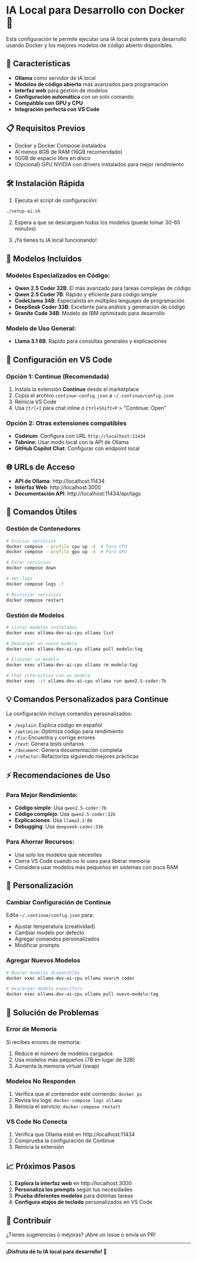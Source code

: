 # IA Local para Desarrollo con Docker 🤖

Esta configuración te permite ejecutar una IA local potente para desarrollo usando Docker y los mejores modelos de código abierto disponibles.

## 🚀 Características

- **Ollama** como servidor de IA local
- **Modelos de código abierto** más avanzados para programación
- **Interfaz web** para gestión de modelos
- **Configuración automática** con un solo comando
- **Compatible con GPU y CPU**
- **Integración perfecta con VS Code**

## 📋 Requisitos Previos

- Docker y Docker Compose instalados
- Al menos 8GB de RAM (16GB recomendado)
- 50GB de espacio libre en disco
- (Opcional) GPU NVIDIA con drivers instalados para mejor rendimiento

## 🛠️ Instalación Rápida

1. Ejecuta el script de configuración:
```bash
./setup-ai.sh
```

2. Espera a que se descarguen todos los modelos (puede tomar 30-60 minutos)

3. ¡Ya tienes tu IA local funcionando!

## 🧠 Modelos Incluidos

### Modelos Especializados en Código:
- **Qwen 2.5 Coder 32B**: El más avanzado para tareas complejas de código
- **Qwen 2.5 Coder 7B**: Rápido y eficiente para código simple
- **CodeLlama 34B**: Especialista en múltiples lenguajes de programación
- **DeepSeek Coder 33B**: Excelente para análisis y generación de código
- **Granite Code 34B**: Modelo de IBM optimizado para desarrollo

### Modelo de Uso General:
- **Llama 3.1 8B**: Rápido para consultas generales y explicaciones

## 🔧 Configuración en VS Code

### Opción 1: Continue (Recomendada)

1. Instala la extensión **Continue** desde el marketplace
2. Copia el archivo `continue-config.json` a `~/.continue/config.json`
3. Reinicia VS Code
4. Usa `Ctrl+I` para chat inline o `Ctrl+Shift+P` > "Continue: Open"

### Opción 2: Otras extensiones compatibles

- **Codeium**: Configura con URL `http://localhost:11434`
- **Tabnine**: Usar modo local con la API de Ollama
- **GitHub Copilot Chat**: Configurar con endpoint local

## 🌐 URLs de Acceso

- **API de Ollama**: http://localhost:11434
- **Interfaz Web**: http://localhost:3000
- **Documentación API**: http://localhost:11434/api/tags

## 📝 Comandos Útiles

### Gestión de Contenedores
```bash
# Iniciar servicios
docker compose --profile cpu up -d  # Para CPU
docker compose --profile gpu up -d  # Para GPU

# Parar servicios
docker compose down

# Ver logs
docker compose logs -f

# Reiniciar servicios
docker compose restart
```

### Gestión de Modelos
```bash
# Listar modelos instalados
docker exec ollama-dev-ai-cpu ollama list

# Descargar un nuevo modelo
docker exec ollama-dev-ai-cpu ollama pull modelo:tag

# Eliminar un modelo
docker exec ollama-dev-ai-cpu ollama rm modelo:tag

# Chat interactivo con un modelo
docker exec -it ollama-dev-ai-cpu ollama run qwen2.5-coder:7b
```

## 💡 Comandos Personalizados para Continue

La configuración incluye comandos personalizados:

- `/explain`: Explica código en español
- `/optimize`: Optimiza código para rendimiento
- `/fix`: Encuentra y corrige errores
- `/test`: Genera tests unitarios
- `/document`: Genera documentación completa
- `/refactor`: Refactoriza siguiendo mejores prácticas

## ⚡ Recomendaciones de Uso

### Para Mejor Rendimiento:
- **Código simple**: Usa `qwen2.5-coder:7b`
- **Código complejo**: Usa `qwen2.5-coder:32b`
- **Explicaciones**: Usa `llama3.1:8b`
- **Debugging**: Usa `deepseek-coder:33b`

### Para Ahorrar Recursos:
- Usa solo los modelos que necesites
- Cierra VS Code cuando no lo uses para liberar memoria
- Considera usar modelos más pequeños en sistemas con poca RAM

## 🔧 Personalización

### Cambiar Configuración de Continue
Edita `~/.continue/config.json` para:
- Ajustar temperatura (creatividad)
- Cambiar modelo por defecto
- Agregar comandos personalizados
- Modificar prompts

### Agregar Nuevos Modelos
```bash
# Buscar modelos disponibles
docker exec ollama-dev-ai-cpu ollama search coder

# Descargar modelo específico
docker exec ollama-dev-ai-cpu ollama pull nuevo-modelo:tag
```

## 🐛 Solución de Problemas

### Error de Memoria
Si recibes errores de memoria:
1. Reduce el número de modelos cargados
2. Usa modelos más pequeños (7B en lugar de 32B)
3. Aumenta la memoria virtual (swap)

### Modelos No Responden
1. Verifica que el contenedor esté corriendo: `docker ps`
2. Revisa los logs: `docker-compose logs ollama`
3. Reinicia el servicio: `docker-compose restart`

### VS Code No Conecta
1. Verifica que Ollama esté en http://localhost:11434
2. Comprueba la configuración de Continue
3. Reinicia la extensión

## 📈 Próximos Pasos

1. **Explora la interfaz web** en http://localhost:3000
2. **Personaliza los prompts** según tus necesidades
3. **Prueba diferentes modelos** para distintas tareas
4. **Configura atajos de teclado** personalizados en VS Code

## 🤝 Contribuir

¿Tienes sugerencias o mejoras? ¡Abre un issue o envía un PR!

---

**¡Disfruta de tu IA local para desarrollo! 🎉**
